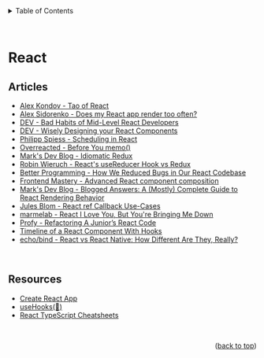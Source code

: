 <div id="top"></div>

<details>
  <summary>Table of Contents</summary>
  <ul>
    <li><a href="#articles">Articles</a></li>
    <li><a href="#resources">Resources</a></li>
  </ul>
</details>

&nbsp;

# React

## Articles

- [Alex Kondov - Tao of React](https://alexkondov.com/tao-of-react/)
- [Alex Sidorenko - Does my React app render too often?](https://alexsidorenko.com/blog/react-app-render-often/)
- [DEV - Bad Habits of Mid-Level React Developers](https://dev.to/srmagura/bad-habits-of-mid-level-react-developers-b41)
- [DEV - Wisely Designing your React Components](https://dev.to/mbarzeev/wisely-designing-your-react-components-4o0)
- [Philipp Spiess - Scheduling in React](https://philippspiess.com/scheduling-in-react/)
- [Overreacted - Before You memo()](https://overreacted.io/before-you-memo/)
- [Mark's Dev Blog - Idiomatic Redux](https://blog.isquaredsoftware.com/series/idiomatic-redux)
- [Robin Wieruch - React's useReducer Hook vs Redux](https://www.robinwieruch.de/redux-vs-usereducer/)
- [Better Programming - How We Reduced Bugs in Our React Codebase](https://betterprogramming.pub/how-we-reduced-bugs-in-our-react-code-base-9a7a979b4442)
- [Frontend Mastery - Advanced React component composition](https://frontendmastery.com/posts/advanced-react-component-composition-guide/)
- [Mark's Dev Blog - Blogged Answers: A (Mostly) Complete Guide to React Rendering Behavior](https://blog.isquaredsoftware.com/2020/05/blogged-answers-a-mostly-complete-guide-to-react-rendering-behavior/)
- [Jules Blom - React ref Callback Use-Cases](https://julesblom.com/writing/ref-callback-use-cases)
- [marmelab - React I Love You, But You're Bringing Me Down](https://marmelab.com/blog/2022/09/20/react-i-love-you.html)
- [Profy - Refactoring A Junior’s React Code](https://profy.dev/article/react-junior-code-review-and-refactoring-1)
- [Timeline of a React Component With Hooks](https://julesblom.com/writing/react-hook-component-timeline)
- [echo/bind - React vs React Native: How Different Are They, Really?](https://echobind.com/post/react-vs-react-native-how-different-are-they)

&nbsp;

## Resources

- [Create React App](https://create-react-app.dev/)
- [useHooks(🐠)](https://usehooks.com/)
- [React TypeScript Cheatsheets](https://react-typescript-cheatsheet.netlify.app/)

&nbsp;

<p align="right">(<a href="#top">back to top</a>)</p>

